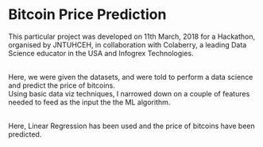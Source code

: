 # Bitcoin Price Prediction

This particular project was developed on 11th March, 2018 for a Hackathon, organised by JNTUHCEH, in collaboration with Colaberry, a leading Data Science educator in the USA and Infogrex Technologies.<br><br>

Here, we were given the datasets, and were told to perform a data science and predict the price of bitcoins. <br>
Using basic data viz techniques, I narrowed down on a couple of features needed to feed as the input the the ML algorithm.<br><br>

Here, Linear Regression has been used and the price of bitcoins have been predicted.<br>
